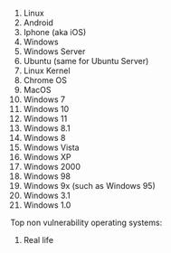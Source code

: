 1. Linux
2. Android 
3. Iphone (aka iOS)
4. Windows
5. Windows Server
6. Ubuntu (same for Ubuntu Server)
7. Linux Kernel
9. Chrome OS
10. MacOS
11. Windows 7
12. Windows 10
13. Windows 11
14. Windows 8.1
15. Windows 8
16. Windows Vista
17. Windows XP
18. Windows 2000
19. Windows 98
20. Windows 9x (such as Windows 95)
21. Windows 3.1
22. Windows 1.0

Top non vulnerability operating systems: 
1. Real life 
